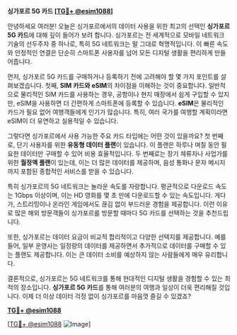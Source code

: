 **싱가포르 5G 카드 [[TG💪+ @esim1088](https://t.me/s/esim1088)]**

안녕하세요 여러분! 오늘은 싱가포르에서의 데이터 사용을 위한 최고의 선택인 **싱가포르 5G 카드**에 대해 깊이 들어가 보려 합니다. 싱가포르는 전 세계적으로 모바일 네트워크 기술의 선두주자 중 하나로, 특히 5G 네트워크는 말 그대로 혁명적입니다. 이 빠른 속도와 안정적인 연결은 단순히 스마트폰 사용자를 넘어 모든 디지털 생활을 편리하게 만들어줍니다.

먼저, 싱가포르 5G 카드를 구매하거나 등록하기 전에 고려해야 할 몇 가지 포인트를 살펴보겠습니다. 첫째, **SIM 카드와 eSIM**의 차이점을 이해하는 것이 중요합니다. 일반적으로 물리적인 SIM 카드를 사용하는 경우, 공항이나 현지 매장에서 쉽게 구입할 수 있지만, eSIM을 사용하면 더 간편하게 스마트폰에 등록할 수 있습니다. **eSIM**은 물리적인 카드가 필요 없어 여행객들에게 인기가 많습니다. 특히, 여러 국가를 여행할 계획이라면 eSIM이 더 유연하고 실용적일 수 있습니다.

그렇다면 싱가포르에서 사용 가능한 주요 카드 타입에는 어떤 것이 있을까요? 첫 번째로, 단기 사용자를 위한 **유동형 데이터 플랜**이 있습니다. 이 플랜은 하루나 며칠 동안 필요한 데이터만 구매할 수 있어 비용 효율적입니다. 두 번째로는 장기 체류자나 사업가를 위한 **월정액 플랜**이 있는데, 이는 더 많은 데이터를 제공하며, 음성 통화나 문자 메시지까지 포함된 종합적인 서비스를 받을 수 있습니다.

특히 싱가포르의 5G 네트워크는 놀라운 속도를 자랑합니다. 평균적으로 다운로드 속도는 1Gbps 이상이며, 이는 HD 영화를 몇 초 만에 다운로드할 수 있는 속도입니다. 게다가, 스트리밍이나 온라인 게임에서도 끊김 없이 부드러운 경험을 제공합니다. 이런 이유로 많은 해외 방문객들이 싱가포르를 방문할 때마다 5G 카드를 선택하는 것을 추천드립니다.

또한, 싱가포르는 데이터 요금이 비교적 합리적이고 다양한 선택지를 제공합니다. 예를 들어, 일부 운영사는 일정량의 데이터를 제공하면서 추가적으로 데이터를 구매할 수 있는 플랜도 제공합니다. 이는 큰 데이터 소비를 예상하지 않는 사람들에게 매우 유리합니다.

결론적으로, 싱가포르는 5G 네트워크를 통해 현대적인 디지털 생활을 경험할 수 있는 최적의 장소입니다. **싱가포르 5G 카드**를 통해 여러분의 여행과 일상이 더욱 편리해질 것입니다. 이제 더 이상 데이터 걱정 없이 싱가포르를 마음껏 즐길 수 있겠죠?

**[TG💪+ @esim1088](https://t.me/s/esim1088)**

[[TG💪+ @esim1088](https://t.me/s/esim1088) ![Image](https://i.postimg.cc/Y0z9fWf4/image.png)]
